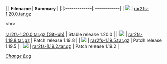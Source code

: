 | | **Filename** | **Summary** |
|:|:-------------|:------------|
| [![](https://ssl.gstatic.com/codesite/ph/images/dl_arrow.gif)](https://docs.google.com/uc?export=download&id=0B-2uEqYiZg3zR1F0b0tmRktiaXc) | [rar2fs-1.20.0.tar.gz](https://docs.google.com/uc?export=download&id=0B-2uEqYiZg3zR1F0b0tmRktiaXc) 

&lt;hr&gt;

 [rar2fs-1.20.0.tar.gz (GitHub)](https://github.com/hasse69/rar2fs/releases/download/v1.20.0/rar2fs-1.20.0.tar.gz) | Stable release 1.20.0 |
| [![](https://ssl.gstatic.com/codesite/ph/images/dl_arrow.gif)](https://docs.google.com/uc?export=download&id=0B-2uEqYiZg3zYTE5OE1MaWRyX1E) | [rar2fs-1.19.8.tar.gz](https://docs.google.com/uc?export=download&id=0B-2uEqYiZg3zYTE5OE1MaWRyX1E) | Patch release 1.19.8 |
| [![](https://ssl.gstatic.com/codesite/ph/images/dl_arrow.gif)](https://docs.google.com/uc?export=download&id=0B-2uEqYiZg3zd2k4Q3duUUUtczA) | [rar2fs-1.19.5.tar.gz](https://docs.google.com/uc?export=download&id=0B-2uEqYiZg3zd2k4Q3duUUUtczA) | Patch release 1.19.5 |
| [![](https://ssl.gstatic.com/codesite/ph/images/dl_arrow.gif)](https://docs.google.com/uc?export=download&id=0B-2uEqYiZg3zVDN0Q0h3VjRlZTQ) | [rar2fs-1.19.2.tar.gz](https://docs.google.com/uc?export=download&id=0B-2uEqYiZg3zVDN0Q0h3VjRlZTQ) | Patch release 1.19.2 |

_[Change Log](https://code.google.com/p/rar2fs/source/browse/trunk/ChangeLog)_